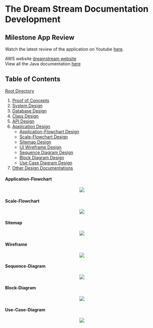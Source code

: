 # The Dream Stream Documentation Development


## Milestone App Review
Watch the latest review of the application on Youtube [here](https://www.youtube.com/embed/3njvE3QVbVk). 

AWS website [dreamstream website](http://thedreamstream.us-east-2.elasticbeanstalk.com)  
View all the Java documentation [here](https://mmitar.github.io/capstone/)

## Table of Contents
[Root Directory](https://github.com/mmitar/capstone)
1. [Proof of Concepts](https://github.com/mmitar/capstone/tree/master/_Proof%20of%20Concept)	
2. [System Design](https://github.com/mmitar/capstone/tree/master/_System%20Design)
3. [Database Design](https://github.com/mmitar/capstone/tree/master/_Database%20Design)	
4. [Class Design](https://github.com/mmitar/capstone/tree/master/_Class%20Design)	
5. [API Design](https://github.com/mmitar/capstone/tree/master/_API%20Design)
6. [Application Design](https://github.com/mmitar/capstone/tree/master/_Application%20Design)
	* [Application-Flowchart Design](#Application-Flowchart-Diagram)
	* [Scale-Flowchart Design](#Scale-Flowchart-Diagram)
	* [Sitemap Design](#Sitemap-Diagram)
	* [UI Wireframe Design](#Wireframe-Diagram)
	* [Sequence Diagram Design](#Sequence-Diagram)
	* [Block Diagram Design](#Block-Diagram)
	* [Use Case Diagram Design](#Use-Case-Diagram)
7. [Other Design Documentations](https://github.com/mmitar/capstone/tree/master/_Other)

#### Application-Flowchart
<p align="center"><img src="https://github.com/mmitar/capstone/blob/master/_Application%20Design/App%20Flowchart.png"/></p>

#### Scale-Flowchart
<p align="center"><img src="https://github.com/mmitar/capstone/blob/master/_Application%20Design/ScaleFlowChart.png"/></p>

#### Sitemap
<p align="center"><img src="https://github.com/mmitar/capstone/blob/master/_Application%20Design/Sitemap.png"/></p>

#### Wireframe
<p align="center"><img src="https://github.com/mmitar/capstone/blob/master/_Application%20Design/Wireframes.png"/></p>

#### Sequence-Diagram
<p align="center"><img src="https://github.com/mmitar/capstone/blob/master/_Application%20Design/Scale%20POST%20Sequence%20Diagram.png"/></p>

#### Block-Diagram
<p align="center"><img src="https://github.com/mmitar/capstone/blob/master/_Application%20Design/Block%20Diagram.png"/></p>

#### Use-Case-Diagram
<p align="center"><img src="https://github.com/mmitar/capstone/blob/master/_Application%20Design/Use%20Case.png"/></p>



